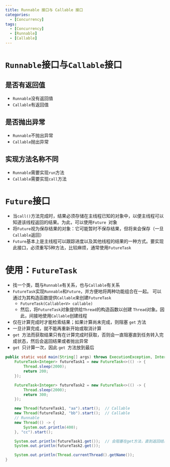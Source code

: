 ```yaml
---
title: Runnable 接口与 Callable 接口
categories:
  - [Concurrency]
tags:
  - [Concurrency]
  - [Runnable]
  - [Callable]
---
```




# `Runnable`接口与`Callable`接口

## 是否有返回值

- `Runnable`没有返回值
- `Callable`有返回值

## 是否抛出异常

- `Runnable`不抛出异常
- `Callable`抛出异常

## 实现方法名称不同

- `Runnable`需要实现`run`方法
- `Callable`需要实现`call`方法



# `Future`接口

- 当`call()`方法完成时，结果必须存储在主线程已知的对象中，以便主线程可以知道该线程返回的结果。为此，可以使用`Future `对象
- 将`Future`视为保存结果的对象：它可能暂时不保存结果，但将来会保存（一旦`Callable`返回）
- `Future`基本上是主线程可以跟踪进度以及其他线程的结果的一种方式。要实现此接口，必须重写5种方法，比较麻烦，通常使用`FutureTask`



# 使用：`FutureTask`

- 找一个类，既与`Runnable`有关系，也与`Callable`有关系
- `FutureTask`实现`Runnable`和`Future`，并方便地将两种功能组合在一起。 可以通过为其构造函数提供`Callable`来创建`FutureTask`
  - `FutureTask(Callable<V> callable) `
  - 然后，将`FutureTask`对象提供给`Thread`的构造函数以创建
    `Thread`对象。因此，间接地使用`Callable`创建线程
- 仅在计算完成时才能检索结果；如果计算尚未完成，则阻塞 `get` 方法
- 一旦计算完成，就不能再重新开始或取消计算
- `get `方法而获取结果只有在计算完成时获取，否则会一直阻塞直到任务转入完成状态，然后会返回结果或者抛出异常
- `get `只计算一次，因此 `get `方法放到最后

```java
public static void main(String[] args) throws ExecutionException, InterruptedException {
    FutureTask<Integer> futureTask1 = new FutureTask<>(() -> {
        Thread.sleep(2000);
        return 200;
    });

    FutureTask<Integer> futureTask2 = new FutureTask<>(() -> {
        Thread.sleep(2000);
        return 300;
    });

    new Thread(futureTask1, "aa").start();  // Callable
    new Thread(futureTask2, "bb").start();  // Callable
    // Runnable
    new Thread(() -> {
        System.out.println(400);
    }, "cc").start();

    System.out.println(futureTask1.get());  // 会阻塞在get方法，直到返回结果或抛出异常
    System.out.println(futureTask2.get());

    System.out.println(Thread.currentThread().getName());
}
```

